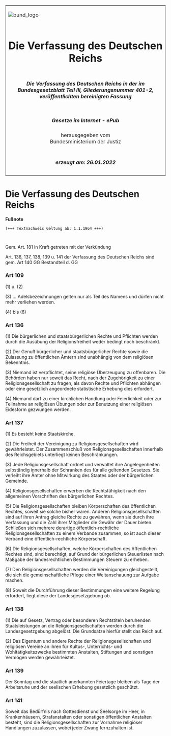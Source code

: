 <span id="DECKBLATT.html"></span>

<table border="0" frame="border" width="100%">

<tr valign="top">

<td align="left">

![bund\_logo](BfJ_2021_Web_de_de.gif)

</td>

<td align="right">

 

</td>

</tr>

<tr align="center" valign="middle">

<td colspan="2">

# Die Verfassung des Deutschen Reichs

</td>

</tr>

<tr align="center" valign="middle">

<td colspan="2">

##### Die Verfassung des Deutschen Reichs in der im Bundesgesetzblatt Teil III, Gliederungsnummer 401-2, veröffentlichten bereinigten Fassung

</td>

</tr>

<tr align="center" valign="middle">

<td colspan="2">

  
  

##### Gesetze im Internet - ePub  
  
herausgegeben vom  
Bundesministerium der Justiz

</td>

</tr>

<tr align="center" valign="bottom">

<td colspan="2">

  
  

##### erzeugt am: 26.01.2022

</td>

</tr>

</table>

<span id="BJNR013830919.html"></span>

# Die Verfassung des Deutschen Reichs

<div>

  
**Fußnote**

<div class="jnhtml">

<div>

<div class="jurAbsatz">

  

``` 
(+++ Textnachweis Geltung ab: 1.1.1964 +++)

 
```

Gem. Art. 181 in Kraft getreten mit der Verkündung

</div>

<div class="jurAbsatz">

  
Art. 136, 137, 138, 139 u. 141 der Verfassung des Deutschen Reichs sind
gem. Art 140 GG Bestandteil d. GG

</div>

</div>

</div>

</div>

<span id="BJNR013830919BJNE000100306.html"></span>

### Art 109  

<div>

<div class="jnhtml">

<div>

<div class="jurAbsatz">

(1) u. (2)

</div>

<div class="jurAbsatz">

(3) ... Adelsbezeichnungen gelten nur als Teil des Namens und dürfen
nicht mehr verliehen werden.

</div>

<div class="jurAbsatz">

(4) bis (6)

</div>

</div>

</div>

</div>

<span id="BJNR013830919BJNE000100314.html"></span>

### Art 136  

<div>

<div class="jnhtml">

<div>

<div class="jurAbsatz">

(1) Die bürgerlichen und staatsbürgerlichen Rechte und Pflichten werden
durch die Ausübung der Religionsfreiheit weder bedingt noch beschränkt.

</div>

<div class="jurAbsatz">

(2) Der Genuß bürgerlicher und staatsbürgerlicher Rechte sowie die
Zulassung zu öffentlichen Ämtern sind unabhängig von dem religiösen
Bekenntnis.

</div>

<div class="jurAbsatz">

(3) Niemand ist verpflichtet, seine religiöse Überzeugung zu offenbaren.
Die Behörden haben nur soweit das Recht, nach der Zugehörigkeit zu einer
Religionsgesellschaft zu fragen, als davon Rechte und Pflichten abhängen
oder eine gesetzlich angeordnete statistische Erhebung dies erfordert.

</div>

<div class="jurAbsatz">

(4) Niemand darf zu einer kirchlichen Handlung oder Feierlichkeit oder
zur Teilnahme an religiösen Übungen oder zur Benutzung einer religiösen
Eidesform gezwungen werden.

</div>

</div>

</div>

</div>

<span id="BJNR013830919BJNE000200314.html"></span>

### Art 137  

<div>

<div class="jnhtml">

<div>

<div class="jurAbsatz">

(1) Es besteht keine Staatskirche.

</div>

<div class="jurAbsatz">

(2) Die Freiheit der Vereinigung zu Religionsgesellschaften wird
gewährleistet. Der Zusammenschluß von Religionsgesellschaften innerhalb
des Reichsgebiets unterliegt keinen Beschränkungen.

</div>

<div class="jurAbsatz">

(3) Jede Religionsgesellschaft ordnet und verwaltet ihre Angelegenheiten
selbständig innerhalb der Schranken des für alle geltenden Gesetzes. Sie
verleiht ihre Ämter ohne Mitwirkung des Staates oder der bürgerlichen
Gemeinde.

</div>

<div class="jurAbsatz">

(4) Religionsgesellschaften erwerben die Rechtsfähigkeit nach den
allgemeinen Vorschriften des bürgerlichen Rechtes.

</div>

<div class="jurAbsatz">

(5) Die Religionsgesellschaften bleiben Körperschaften des öffentlichen
Rechtes, soweit sie solche bisher waren. Anderen Religionsgesellschaften
sind auf ihren Antrag gleiche Rechte zu gewähren, wenn sie durch ihre
Verfassung und die Zahl ihrer Mitglieder die Gewähr der Dauer bieten.
Schließen sich mehrere derartige öffentlich-rechtliche
Religionsgesellschaften zu einem Verbande zusammen, so ist auch dieser
Verband eine öffentlich-rechtliche Körperschaft.

</div>

<div class="jurAbsatz">

(6) Die Religionsgesellschaften, welche Körperschaften des öffentlichen
Rechtes sind, sind berechtigt, auf Grund der bürgerlichen Steuerlisten
nach Maßgabe der landesrechtlichen Bestimmungen Steuern zu erheben.

</div>

<div class="jurAbsatz">

(7) Den Religionsgesellschaften werden die Vereinigungen gleichgestellt,
die sich die gemeinschaftliche Pflege einer Weltanschauung zur Aufgabe
machen.

</div>

<div class="jurAbsatz">

(8) Soweit die Durchführung dieser Bestimmungen eine weitere Regelung
erfordert, liegt diese der Landesgesetzgebung ob.

</div>

</div>

</div>

</div>

<span id="BJNR013830919BJNE000300314.html"></span>

### Art 138  

<div>

<div class="jnhtml">

<div>

<div class="jurAbsatz">

(1) Die auf Gesetz, Vertrag oder besonderen Rechtstiteln beruhenden
Staatsleistungen an die Religionsgesellschaften werden durch die
Landesgesetzgebung abgelöst. Die Grundsätze hierfür stellt das Reich
auf.

</div>

<div class="jurAbsatz">

(2) Das Eigentum und andere Rechte der Religionsgesellschaften und
religiösen Vereine an ihren für Kultus-, Unterrichts- und
Wohltätigkeitszwecke bestimmten Anstalten, Stiftungen und sonstigen
Vermögen werden gewährleistet.

</div>

</div>

</div>

</div>

<span id="BJNR013830919BJNE000400314.html"></span>

### Art 139  

<div>

<div class="jnhtml">

<div>

<div class="jurAbsatz">

Der Sonntag und die staatlich anerkannten Feiertage bleiben als Tage der
Arbeitsruhe und der seelischen Erhebung gesetzlich geschützt.

</div>

</div>

</div>

</div>

<span id="BJNR013830919BJNE000500314.html"></span>

### Art 141  

<div>

<div class="jnhtml">

<div>

<div class="jurAbsatz">

Soweit das Bedürfnis nach Gottesdienst und Seelsorge im Heer, in
Krankenhäusern, Strafanstalten oder sonstigen öffentlichen Anstalten
besteht, sind die Religionsgesellschaften zur Vornahme religiöser
Handlungen zuzulassen, wobei jeder Zwang fernzuhalten ist.

</div>

</div>

</div>

</div>
